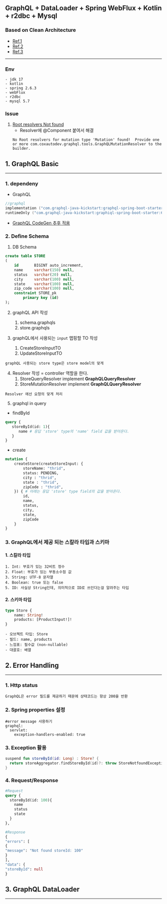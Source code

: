 ## GraphQL + DataLoader + Spring WebFlux + Kotlin + r2dbc + Mysql
### Based on Clean Architecture
- [Ref.1](https://medium.com/swlh/graphql-kotlin-tutorial-344f5fe0c71a)
- [Ref.2](https://www.graphql-java.com/tutorials/getting-started-with-spring-boot/)
- [Ref.3](https://velog.io/@jay2u8809/SpringBoot-GraphQL%EC%9D%84-%EC%8D%A8%EB%B3%B4%EC%9E%90)
---
### Env
```text
- jdk 17
- kotlin
- spring 2.6.3
- webFlux
- r2dbc
- mysql 5.7
```

### Issue
1. [Root resolvers Not found](https://stackoverflow.com/questions/60357247/mapping-multiple-graphql-schema-files-to-separate-resolvers-spring-boot)
   - Resolver에 @Component 붙여서 해결
   ```text
   No Root resolvers for mutation type 'Mutation' found!  Provide one or more com.coxautodev.graphql.tools.GraphQLMutationResolver to the builder.
   ```

## 1. GraphQL Basic

---
### 1. dependeny
- GraphQL
```kotlin
//graphql
implementation ("com.graphql-java-kickstart:graphql-spring-boot-starter:6.0.1")
runtimeOnly ("com.graphql-java-kickstart:graphiql-spring-boot-starter:6.0.1")
```
- [GraphQL CodeGen 추후 적용](https://github.com/kobylynskyi/graphql-java-codegen/tree/master/plugins/gradle)


### 2. Define Schema
1. DB Schema
```sql
create table STORE
(
    id       BIGINT auto_increment,
    name     varchar(150) null,
    status   varchar(20) null,
    city     varchar(100) null,
    state    varchar(100) null,
    zip_code varchar(100) null,
    constraint STORE_pk
        primary key (id)
);
```
2. graphQL API 작성
   1. schema.graphqls
   2. store.graphqls

3. graphQL에서 사용되는 ```input``` 맵핑할 TO 작성
   1. CreateStoreInputTO
   2. UpdateStoreInputTO

```text
graphQL 사용되는 store type은 store model의 맞게
```

4. Resolver 작성 = controller 역할을 한다.
   1. StoreQueryResolver implement **GraphQLQueryResolver**
   2. StoreMutationResolver implement **GraphQLQueryResolver**
```text
Resolver 에선 요청의 맞게 처리
```

5. graphql in query
- findById
```graphql
query {
   storeById(id: 1){
      name # 응답 'store' type의 'name' field 값을 받아온다.
   }
}
```
- create
```graphql
mutation {
    createStore(createStoreInput: {
        storeName: "thrid",
        status: PENDING,
        city : "thrid",
        state : "thrid",
        zipCode : "thrid",
    }) { # 아래는 응답 'store' type field의 값을 받아온다.
        id,
        name,
        status,
        city,
        state,
        zipCode
    }
}
```

### 3. GraphQL에서 제공 되는 스칼라 타입과 스키마
#### 1. 스칼라 타입
```text
1. Int: 부호가 있는 32비트 정수
2. Float: 부호가 있는 부동소수점 값 
3. String: UTF-8 문자열 
4. Boolean: true 또는 false 
5. ID: 사실상 String인데, 의미적으로 ID로 쓰인다는걸 알려주는 타입
```
#### 2. 스키마 타입
```graphql
type Store {
    name: String!
    products: [ProductInput!]!
}
```
```text
- 오브젝트 타입: Store
- 필드: name, products
- 느낌표: 필수값 (non-nullable)
- 대괄호: 배열
```

## 2. Error Handling

---
### 1. Http status
```text
GraphQL은 error 필드를 제공하기 때문에 상태코드는 항상 200을 반환
```
### 2. Spring properties 설정
```properties
#error message 사용하기
graphql:
  servlet:
    exception-handlers-enabled: true
```

### 3. Exception 활용
```kotlin
suspend fun storeById(id: Long) : Store? {
  return storeAggregator.findStoreById(id)?: throw StoreNotfoundException("Not found storeId: $id")
}
```

### 4. Request/Response
```graphql
#Request
query {
  storeById(id: 100){
    name
    status
    state
  }
},

#Response
{
"errors": [
{
"message": "Not found storeId: 100"
}
],
"data": {
"storeById": null
}

```

## 3. GraphQL DataLoader

---


